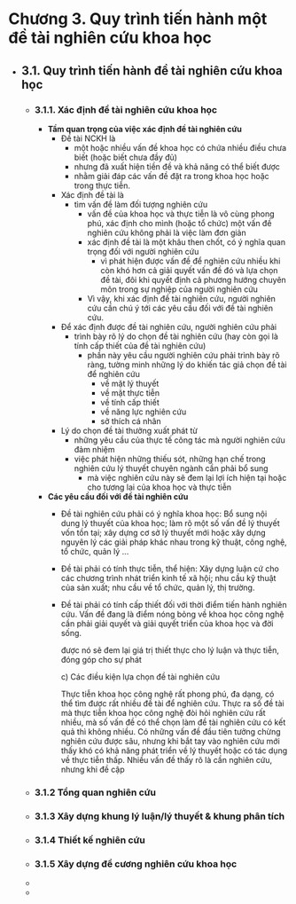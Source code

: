 # Chương 3. Quy trình tiến hành một đề tài nghiên cứu khoa học
- ## 3.1. Quy trình tiến hành đề tài nghiên cứu khoa học
	- ### 3.1.1. Xác định đề tài nghiên cứu khoa học
		- **Tầm quan trọng của việc xác định đề tài nghiên cứu**
			- Đề tài NCKH là
				- một hoặc nhiều vấn đề khoa học có chứa nhiều điều chưa biết (hoặc biết chưa đầy đủ)
				- nhưng đã xuất hiện tiền đề và khả năng có thể biết được
				- nhằm giải đáp các vấn đề đặt ra trong khoa học hoặc trong thực tiễn.
			- Xác định đề tài là
				- tìm vấn đề làm đối tượng nghiên cứu
					- vấn đề của khoa học và thực tiễn là vô cùng phong phú, xác định cho mình (hoặc tổ chức) một vấn đề nghiên cứu không phải là việc làm đơn giản
					- xác định đề tài là một khâu then chốt, có ý nghĩa quan trọng đối với người nghiên cứu
						- vì phát hiện được vấn đề để nghiên cứu nhiều khi còn khó hơn cả giải quyết vấn đề đó và lựa chọn đề tài, đôi khi quyết định cả phương hướng chuyên môn trong sự nghiệp của người nghiên cứu
					- Vì vậy, khi xác định đề tài nghiên cứu, người nghiên cứu cần chú ý tới các yêu cầu đối với đề tài nghiên cứu.
			- Để xác định được đề tài nghiên cứu, người nghiên cứu phải
				- trình bày rõ lý do chọn đề tài nghiên cứu (hay còn gọi là tính cấp thiết của đề tài nghiên cứu)
					- phần này yêu cầu người nghiên cứu phải trình bày rõ ràng, tường minh những lý do khiến tác giả chọn đề tài để nghiên cứu
						- về mặt lý thuyết
						- về mặt thực tiễn
						- về tính cấp thiết
						- về năng lực nghiên cứu
						- sở thích cá nhân
			- Lý do chọn đề tài thưởng xuất phát từ
				- những yêu cầu của thực tế công tác mà người nghiên cứu đảm nhiệm
				- việc phát hiện những thiếu sót, những hạn chế trong nghiên cứu lý thuyết chuyên ngành cần phải bổ sung
					- mà việc nghiên cứu này sẽ đem lại lợi ích hiện tại hoặc cho tương lai của khoa học và thực tiễn
		- **Các yêu cầu đối với đề tài nghiên cứu**
			- Đề tài nghiên cứu phải có ý nghĩa khoa học: Bổ sung nội dung lý thuyết của khoa học; làm rõ một số vấn đề lý thuyết vốn tồn tại; xây dựng cơ sở lý thuyết mới hoặc xây dựng nguyên lý các giải pháp khác nhau trong kỹ thuật, công nghệ, tổ chức, quản lý ...
			- Đề tài phải có tính thực tiễn, thể hiện: Xây dựng luận cứ cho các chương trình nhát triển kinh tế xã hội; nhu cầu kỹ thuật của sản xuất; nhu cầu về tổ chức, quản lý, thị trường.
			- Đề tài phải có tính cấp thiết đối với thời điểm tiến hành nghiên cứu. Vấn đề đang là điểm nóng bỏng về khoa học công nghệ cần phải giải quyết và giải quyết triển của khoa học và đời sống.
			  
			  được nó sẽ đem lại giá trị thiết thực cho lý luận và thực tiễn, đóng góp cho sự phát
			  
			  c) Các điều kiện lựa chọn đề tài nghiên cứu
			  
			  Thực tiễn khoa học công nghệ rất phong phú, đa dạng, có thể tìm được rất nhiều đề tài để nghiên cứu. Thực ra số đề tài mà thực tiễn khoa học công nghệ đòi hỏi nghiên cứu rất nhiều, mà số vấn đề có thể chọn làm đề tài nghiên cứu có kết quả thì không nhiều. Có những vấn đề đầu tiên tưởng chừng nghiên cứu được sâu, nhưng khi bắt tay vào nghiên cứu mới thấy khó có khả năng phát triển về lý thuyết hoặc có tác dụng về thực tiễn thấp. Nhiều vấn đề thấy rõ là cần nghiên cứu, nhưng khi đề cập
	- ### 3.1.2 Tổng quan nghiên cứu
	- ### 3.1.3 Xây dựng khung lý luận/lý thuyết & khung phân tích
	- ### 3.1.4 Thiết kế nghiên cứu
	- ### 3.1.5 Xây dựng đề cương nghiên cứu khoa học
	-
	-
